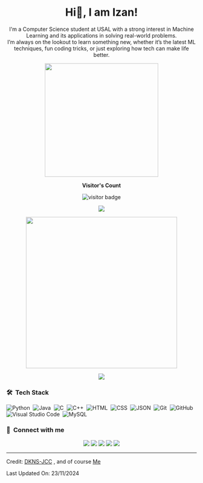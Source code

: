 <h1 align="center">Hi👋, I am Izan!</h1>

<p align="center" width="150px"> I'm a Computer Science student at USAL with a strong interest in Machine Learning and its applications in solving real-world problems. <br>I’m always on the lookout to learn something new, whether it’s the latest ML techniques, fun coding tricks, or just exploring how tech can make life better. </p>

<p align="center">
  <img src="https://i.giphy.com/media/v1.Y2lkPTc5MGI3NjExaTBtbXFwMGZnNDI1dnR6Ynp3M2gycnRqaDBxZzBkODI2MmtnaTdidiZlcD12MV9pbnRlcm5hbF9naWZfYnlfaWQmY3Q9Zw/maNB0qAiRVAty/giphy.gif" width="300">
</p>

<p align="center"><b>Visitor's Count</b></p>
<p align="center"><img src="https://profile-counter.glitch.me/%7BIzanosky%7D/count.svg" alt="visitor badge"/></p>
<p align="center"><img src="https://github-readme-stats.vercel.app/api/top-langs/?username=Izanosky&layout=compact&hide=TSQL&theme=chartreuse-dark"></p>
<p align="center" ><img src="https://github-readme-stats.vercel.app/api?username=Izanosky&count_private=true&show_icons=true&&theme=chartreuse-dark&include_all_commits=true" width="400"></p> 
<p align="center" ><img src="https://github-readme-streak-stats.herokuapp.com?user=Izanosky&theme=chartreuse-dark"></p>

### 🛠 &nbsp;Tech Stack

![Python](https://img.shields.io/badge/-Python-05122A?style=flat&logo=python)&nbsp;
![Java](https://img.shields.io/badge/-Java-05122A?style=flat&logo=Java&logoColor=FFA518)&nbsp;
![C](https://img.shields.io/badge/-C-05122A?style=flat&logo=C&logoColor=A8B9CC)&nbsp;
![C++](https://img.shields.io/badge/-C++-05122A?style=flat&logo=C%2B%2B&logoColor=00599C)&nbsp;
![HTML](https://img.shields.io/badge/-HTML-05122A?style=flat&logo=HTML5)&nbsp;
![CSS](https://img.shields.io/badge/-CSS-05122A?style=flat&logo=CSS3&logoColor=1572B6)&nbsp;
![JSON](https://img.shields.io/badge/-JSON-05122A?style=flat&logo=json&logoColor=000000)&nbsp;
![Git](https://img.shields.io/badge/-Git-05122A?style=flat&logo=git)&nbsp;
![GitHub](https://img.shields.io/badge/-GitHub-05122A?style=flat&logo=github)&nbsp;
![Visual Studio Code](https://img.shields.io/badge/-Visual%20Studio%20Code-05122A?style=flat&logo=visual-studio-code&logoColor=007ACC)&nbsp;
![MySQL](https://img.shields.io/badge/-MySQL-05122A?style=flat&logo=mysql&logoColor=4479A1)&nbsp;

### :link: &nbsp;Connect with me

<p align="center">
<a href="https://www.linkedin.com/in/izan-jim%C3%A9nez-chaves-45414a327/"><img src="https://img.shields.io/badge/-Linkedin-0077B5?style=for-the-badge&logo=Linkedin&logoColor=white"/></a>
<a href="mailto:izanjc04@gmail.com"><img src="https://img.shields.io/badge/-Gmail-D14836?style=for-the-badge&logo=Gmail&logoColor=white"/></a>
<a href="https://www.instagram.com/_izanossky/"><img src="https://img.shields.io/badge/-Instagram-E4405F?style=for-the-badge&logo=Instagram&logoColor=white"/></a>
<a href="https://leetcode.com/u/izanosky/"><img src="https://img.shields.io/badge/-Leetcode-FFA116?style=for-the-badge&logo=leetcode&logoColor=white"/></a>
<a href="https://x.com/_izanossky_"><img src="https://img.shields.io/badge/-X / Twitter-000000?style=for-the-badge&logo=X&logoColor=white"/></a>
</p>

---
Credit: [DKNS-JCC](https://github.com/dkns-jcc)
        , and of course [Me](https://github.com/Izanosky)

Last Updated On: 23/11/2024

